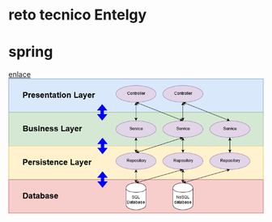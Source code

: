 # reto tecnico Entelgy
 
# spring
[enlace](https://anchormen.nl/blog/big-data-services/spring-boot-tutorial/)
![](spring-estructura.png)